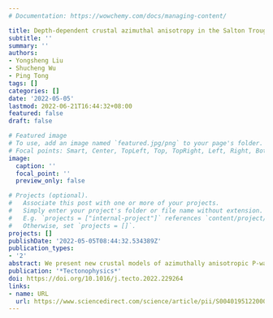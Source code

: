 ```yaml
---
# Documentation: https://wowchemy.com/docs/managing-content/

title: Depth-dependent crustal azimuthal anisotropy in the Salton Trough, southern California
subtitle: ''
summary: ''
authors:
- Yongsheng Liu
- Shucheng Wu
- Ping Tong
tags: []
categories: []
date: '2022-05-05'
lastmod: 2022-06-21T16:44:32+08:00
featured: false
draft: false

# Featured image
# To use, add an image named `featured.jpg/png` to your page's folder.
# Focal points: Smart, Center, TopLeft, Top, TopRight, Left, Right, BottomLeft, Bottom, BottomRight.
image:
  caption: ''
  focal_point: ''
  preview_only: false

# Projects (optional).
#   Associate this post with one or more of your projects.
#   Simply enter your project's folder or file name without extension.
#   E.g. `projects = ["internal-project"]` references `content/project/deep-learning/index.md`.
#   Otherwise, set `projects = []`.
projects: []
publishDate: '2022-05-05T08:44:32.534389Z'
publication_types:
- '2'
abstract: We present new crustal models of azimuthally anisotropic P-wave velocity, isotropic P-wave velocity (Vp), isotropic S-wave velocity (Vs) and Vp/Vs ratio for the Salton Trough. High Vp/Vs ratio is revealed at depths of 2–8 km along the San Andreas Fault, implying the possible presence of fluids. High Vp and high Vp/Vs ratio (>1.8) structures of the mid-lower crust beneath the Salton Trough possibly reflect the underplated gabbroic rocks as a result of the extension-induced partial melting of the upwelling asthenospheric materials. The fast velocity directions (FVDs) generally correlate with the direction of the maximum horizontal compressive stress except that fault-parallel FVDs are found at main fault traces. However, the FVDs in the Salton Trough show complex features. The northern Slaton Trough basin (the northern Salton Sea basin and Coachella Valley basin) is dominated by NW-SE FVDs, which are possibly due to the active compression happening there. E-W oriented FVDs predominate the upper crust of the southern Salton Trough basin (the southern Salton Sea basin and Imperial Valley basin), possibly due to faulting and/or block rotation. As the depth increases (12–18 km), the FVDs to the south of the Salton Sea have an overall rotation and gradually become NW-SE. The depth-dependent variation of anisotropy orientation may be attributed to a large band of underlying heat source that probably causes a change of stress field by imposing thermal stress on overlying rocks. In all, our velocity models suggest that faults in the Salton Trough may bear a high risk of mechanical failures due to the complexities of stress distribution and geological structures as well as the presence of a large volume of fluids and heat.
publication: '*Tectonophysics*'
doi: https://doi.org/10.1016/j.tecto.2022.229264
links:
- name: URL
  url: https://www.sciencedirect.com/science/article/pii/S0040195122000580
---
```

